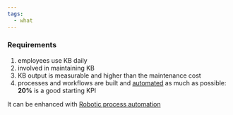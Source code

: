 ```yaml
---
tags:
  - what
---
```


### Requirements

1. employees use KB daily
1. involved in maintaining KB
1. KB output is measurable and higher than the maintenance cost
1. processes and workflows are built and [automated](..\in_progress\Raw\Automation.md) as much as possible: **20%** is a good starting KPI

It can be enhanced with [Robotic process automation](https://en.wikipedia.org/wiki/Robotic_process_automation)

